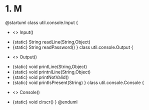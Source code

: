 # 1. M

@startuml
class util.console.Input {
- <<Create>> Input()
+ {static} String readLine(String,Object)
+ {static} String readPassword()
  }
  class util.console.Output {
- <<Create>> Output()
+ {static} void printLine(String,Object)
+ {static} void printnlLine(String,Object)
+ {static} void printNotValid()
+ {static} void printIsPresent(String)
  }
  class util.console.Console {
- <<Create>> Console()
+ {static} void clrscr()
  }
  @enduml

